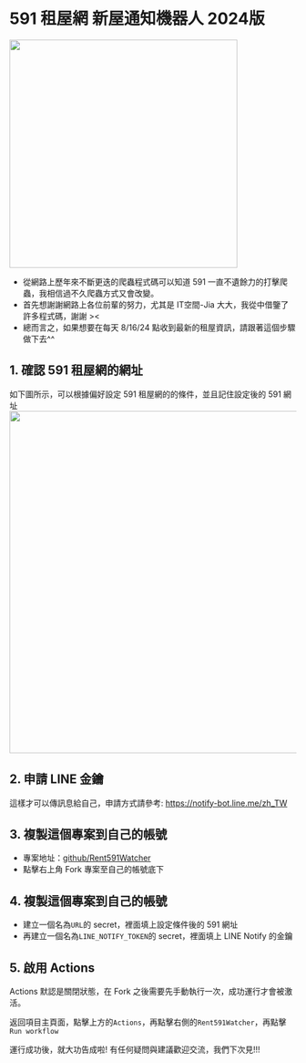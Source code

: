 # 591 租屋網 新屋通知機器人 2024版
<a href="url"><img src="https://s2.loli.net/2024/09/29/18PBSlfcI6MhbtE.jpg" width="400" ></a>


- 從網路上歷年來不斷更迭的爬蟲程式碼可以知道 591 一直不遺餘力的打擊爬蟲，我相信過不久爬蟲方式又會改變。
- 首先想謝謝網路上各位前輩的努力，尤其是 IT空間-Jia 大大，我從中借鑒了許多程式碼，謝謝 ><
- 總而言之，如果想要在每天 8/16/24 點收到最新的租屋資訊，請跟著這個步驟做下去^^

## 1. 確認 591 租屋網的網址
如下圖所示，可以根據偏好設定 591 租屋網的的條件，並且記住設定後的 591 網址
<a href="url"><img src="https://s2.loli.net/2024/09/29/v78P2YcDpoL5mkE.png" width="600" ></a>


## 2. 申請 LINE 金鑰
這樣才可以傳訊息給自己，申請方式請參考: https://notify-bot.line.me/zh_TW


## 3. 複製這個專案到自己的帳號
- 專案地址：[github/Rent591Watcher](https://github.com/ryk001/Rent591Watcher/tree/main)
- 點擊右上角 Fork 專案至自己的帳號底下

## 4. 複製這個專案到自己的帳號
- 建立一個名為`URL`的 secret，裡面填上設定條件後的 591 網址
- 再建立一個名為`LINE_NOTIFY_TOKEN`的 secret，裡面填上 LINE Notify 的金鑰

## 5. 啟用 Actions

Actions 默認是關閉狀態，在 Fork 之後需要先手動執行一次，成功運行才會被激活。

返回項目主頁面，點擊上方的`Actions`，再點擊右側的`Rent591Watcher`，再點擊`Run workflow`

運行成功後，就大功告成啦! 有任何疑問與建議歡迎交流，我們下次見!!!
